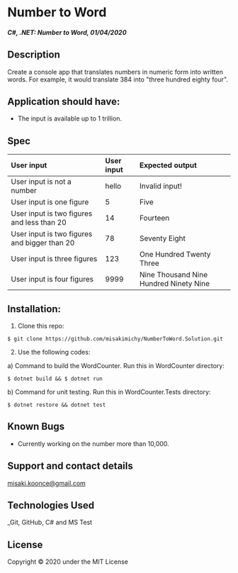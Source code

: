 # Number to Word

#### _C#, .NET: Number to Word, 01/04/2020_

## Description
Create a console app that translates numbers in numeric form into written words. For example, it would translate 384 into "three hundred eighty four".

## Application should have:
- The input is available up to 1 trillion.


## Spec
| User input | User input | Expected output |
| :------------- | :------------- | :------------- |
| User input is not a number | hello | Invalid input! |
| User input is one figure | 5 | Five |
| User input is two figures and less than 20 | 14 | Fourteen |
| User input is two figures and bigger than 20 | 78 | Seventy Eight |
| User input is three figures | 123 | One Hundred Twenty Three |
| User input is four figures | 9999 | Nine Thousand Nine Hundred Ninety Nine |



## Installation:
1. Clone this repo:
```
$ git clone https://github.com/misakimichy/NumberToWord.Solution.git
```

2. Use the following codes:

a) Command to build the WordCounter. Run this in WordCounter directory:
```
$ dotnet build && $ dotnet run
```


b) Command for unit testing. Run this in WordCounter.Tests directory:
```
$ dotnet restore && dotnet test
```


## Known Bugs
* Currently working on the number more than 10,000.

## Support and contact details
 misaki.koonce@gmail.com

## Technologies Used
_Git, GitHub, C# and MS Test


## License
Copyright © 2020 under the MIT License